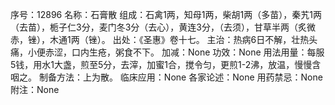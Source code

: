 序号：12896
名称：石膏散
组成：石禽1两，知母1两，柴胡1两（多苗），秦艽1两（去苗），栀子仁3分，麦门冬3分（去心），黄连3分，（去须），甘草半两（炙微赤，锉），木通1两（锉）。
出处：《圣惠》卷十七。
主治：热病6日不解，壮热头痛，小便赤涩，口内生疮，粥食不下。
加减：None
功效：None
用法用量：每服5钱，用水1大盏，煎至5分，去滓，加蜜1合，搅令匀，更煎1-2沸，放温，慢慢含咽之。
制备方法：上为散。
临床应用：None
各家论述：None
用药禁忌：None
附注：None
